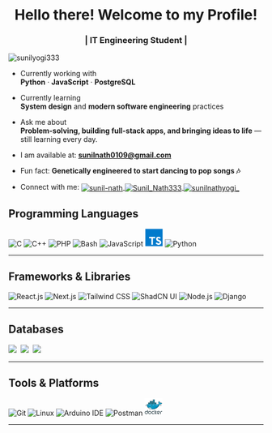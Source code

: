 <h1 align="center">Hello there! Welcome to my Profile!</h1>
<h3 align="center"><b>| IT Engineering Student |</b></h3>
<p align="left"> <img src="https://komarev.com/ghpvc/?username=sunilyogi333&label=Profile%20views&color=0e75b6&style=flat" alt="sunilyogi333" /> </p>

- Currently working with  
  **Python** · **JavaScript** · **PostgreSQL**

- Currently learning  
  **System design** and **modern software engineering** practices

- Ask me about  
  **Problem-solving, building full-stack apps, and bringing ideas to life** — still learning every day.

- I am available at: **sunilnath0109@gmail.com**

- Fun fact: **Genetically engineered to start dancing to pop songs 🎶**
- Connect with me:
  <a href="linkedin.com/in/sunil-nath-162019263" target="blank">
      <img 
          align="center" 
          src="https://upload.wikimedia.org/wikipedia/commons/8/81/LinkedIn_icon.svg"
          alt="sunil-nath" 
          height="25" 
          width="25" />
  </a>
  <a href="https://x.com/Sunil_Nath333" target="blank">
      <img 
         align="center" 
         src="https://upload.wikimedia.org/wikipedia/commons/b/b7/X_logo.jpg" 
         alt="Sunil_Nath333" 
         height="25" 
         width="25" />
  </a>
  <a href="https://www.instagram.com/sunilnathyogi_/" target="blank">
      <img 
          align="center" 
          src="https://upload.wikimedia.org/wikipedia/commons/a/a5/Instagram_icon.png" 
          alt="sunilnathyogi_" 
          height="25" 
          width="25" />
  </a>


##  Programming Languages  
<p>
    <img height="35" title="C" src="https://upload.wikimedia.org/wikipedia/commons/1/18/C_Programming_Language.svg"/>
    <img height="35" title="C++" src="https://upload.wikimedia.org/wikipedia/commons/1/18/ISO_C%2B%2B_Logo.svg"/>
    <img height="35" title="PHP" src="https://upload.wikimedia.org/wikipedia/commons/2/27/PHP-logo.svg"/>
    <img height="35" title="Bash" src="https://upload.wikimedia.org/wikipedia/commons/8/82/Gnu-bash-logo.svg"/>
    <img height="35" title="JavaScript" src="https://upload.wikimedia.org/wikipedia/commons/9/99/Unofficial_JavaScript_logo_2.svg"/>
    <img height="35" title="TypeScript" src="https://raw.githubusercontent.com/devicons/devicon/master/icons/typescript/typescript-original.svg"/>
    <img height="35" title="Python" src="https://upload.wikimedia.org/wikipedia/commons/c/c3/Python-logo-notext.svg"/>
</p>

---

##  Frameworks & Libraries  
<p>
    <img height="30" title="React.js" src="https://upload.wikimedia.org/wikipedia/commons/a/a7/React-icon.svg"/>
    <img height="30" title="Next.js" src="https://upload.wikimedia.org/wikipedia/commons/8/8e/Nextjs-logo.svg"/>
    <img height="30" title="Tailwind CSS" src="https://upload.wikimedia.org/wikipedia/commons/d/d5/Tailwind_CSS_Logo.svg"/>
    <img height="30" title="ShadCN UI" src="https://avatars.githubusercontent.com/u/139895814?s=200&v=4"/>
    <img height="30" title="Node.js" src="https://upload.wikimedia.org/wikipedia/commons/d/d9/Node.js_logo.svg"/>
    <img height="30" title="Django" src="https://cdn.worldvectorlogo.com/logos/django.svg"/>
</p>

---

## Databases  
<p>
<img src="https://img.shields.io/badge/MySQL-00758F?style=for-the-badge&logo=mysql&logoColor=white"/>&nbsp;
<img src="https://img.shields.io/badge/MongoDB-4EA94B?style=for-the-badge&logo=mongodb&logoColor=white" />&nbsp;
<img src="https://img.shields.io/badge/PostgreSQL-316192?style=for-the-badge&logo=postgresql&logoColor=white" />&nbsp;
</p>

---

## Tools & Platforms  
<p>
    <img height="35" title="Git" src="https://upload.wikimedia.org/wikipedia/commons/3/3f/Git_icon.svg"/>
    <img height="35" title="Linux" src="https://upload.wikimedia.org/wikipedia/commons/d/dd/Linux_logo.jpg"/>
    <img height="35" title="Arduino IDE" src="https://cdn.worldvectorlogo.com/logos/arduino-1.svg"/>
    <img height="35" title="Postman" src="https://www.vectorlogo.zone/logos/getpostman/getpostman-icon.svg"/>
    <img height="35" title="Docker" src="https://raw.githubusercontent.com/devicons/devicon/master/icons/docker/docker-original-wordmark.svg"/>
</p>

---


